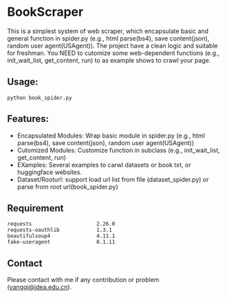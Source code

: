 # BookScraper

This is a simplest system of web scraper, which encapsulate basic and general function in spider.py (e.g., html parse(bs4), save content(json), random user agent(USAgent)). The project have a clean logic and suitable for freshman. You NEED to cutomize some web-dependent functions (e.g., init_wait_list, get_content, run) to as example shows to crawl your page. 


## Usage:
```
python book_spider.py
```

## Features:

- Encapsulated Modules: Wrap basic module in spider.py (e.g., html parse(bs4), save content(json), random user agent(USAgent))
- Cutomized Modules: Customize function in subclass (e.g., init_wait_list, get_content, run)
- EXamples: Several examples to carwl datasets or book txt, or huggingface websites.
- Dataset/Rooturl: support load url list from file (dataset_spider.py) or parse from root url(book_spider.py)


## Requirement
```
requests                     2.26.0 
requests-oauthlib            1.3.1
beautifulsoup4               4.11.1
fake-useragent               0.1.11
```

## Contact

Please contact with me if any contribution or problem (yangqi@idea.edu.cn).
